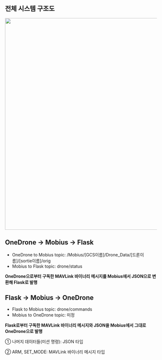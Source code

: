 ## 전체 시스템 구조도
<img src="https://github.com/user-attachments/assets/77439eac-6737-4c6f-8770-8e43c1038651" width="700"/>

## OneDrone -> Mobius -> Flask
* OneDrone to Mobius topic: /Mobius/[GCS이름]/Drone_Data/[드론이름]/[sortie이름]/orig
* Mobius to Flask topic: drone/status
  
<b>OneDrone으로부터 구독한 MAVLink 바이너리 메시지를 Mobius에서 JSON으로 변환해 Flask로 발행</b>

## Flask -> Mobius -> OneDrone
* Flask to Mobius topic: drone/commands
* Mobius to OneDrone topic: 미정
  
<b>Flask로부터 구독한 MAVLink 바이너리 메시지와 JSON을 Mobius에서 그대로 OneDrone으로 발행</b>

① 나머지 데이터들(미션 명령): JSON 타입

② ARM, SET_MODE: MAVLink 바이너리 메시지 타입
